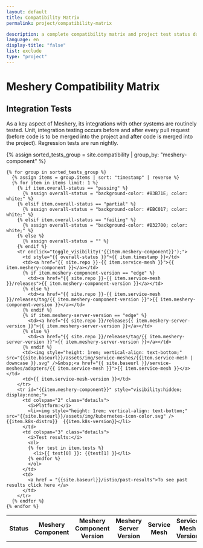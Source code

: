 ```yaml
---
layout: default
title: Compatibility Matrix
permalink: project/compatibility-matrix

description: a complete compatibility matrix and project test status dashboard.
language: en
display-title: "false"
list: exclude
type: "project"
---
```


# Meshery Compatibility Matrix

## Integration Tests

As a key aspect of Meshery, its integrations with other systems are routinely tested. Unit, integration testing occurs before and after every pull request (before code is to be merged into the project and after code is merged into the project). Regression tests are run nightly.

<script type="text/javascript">
<!--
    function toggle_visibility(id) {
       var e = document.getElementById(id);
       if(e.style.visibility == 'visible') {
          e.style.display = 'none';
          e.style.visibility = 'hidden';
      }
       else {
         
          e.style.display = 'table-row';
          e.style.visibility = 'visible';
          }
    }
//-->
</script>

<style>
  
  td:hover, tr:hover {
    background-color: #ccfff9;
   }
  td.details {
    background-color: #fafafa;
  }
</style>
<!-- %a %b %d %k:%M:%S %Z %Y -->
{% assign sorted_tests_group = site.compatibility | group_by: "meshery-component" %}

<table>
  <th>Status</th>
  <th>Meshery Component</th>
  <th>Meshery Component Version</th>
  <th>Meshery Server Version</th>
  <th>Service Mesh</th>
  <th>Service Mesh Version</th>


    {% for group in sorted_tests_group %}
      {% assign items = group.items | sort: "timestamp" | reverse %}
      {% for item in items limit: 1 %}
        {% if item.overall-status == "passing" %}
          {% assign overall-status = "background-color: #83B71E; color: white;" %}
        {% elsif item.overall-status == "partial" %}
          {% assign overall-status = "background-color: #EBC017; color: white;" %}
        {% elsif item.overall-status == "failing" %}
          {% assign overall-status = "background-color: #B32700; color: white;" %}
        {% else %}
          {% assign overall-status = "" %}
        {% endif %}
        <tr onclick="toggle_visibility('{{item.meshery-component}}');"> 
          <td style="{{ overall-status }}">{{ item.timestamp }}</td>
          <td><a href="{{ site.repo }}-{{ item.service-mesh }}">{{ item.meshery-component }}</a></td>
          {% if item.meshery-component-version == "edge" %}
            <td><a href="{{ site.repo }}-{{ item.service-mesh }}/releases">{{ item.meshery-component-version }}</a></td>
          {% else %}
            <td><a href="{{ site.repo }}-{{ item.service-mesh }}/releases/tag/{{ item.meshery-component-version }}">{{ item.meshery-component-version }}</a></td>
          {% endif %}
          {% if item.meshery-server-version == "edge" %}
            <td><a href="{{ site.repo }}/releases{{ item.meshery-server-version }}">{{ item.meshery-server-version }}</a></td>
          {% else %}
            <td><a href="{{ site.repo }}/releases/tag/{{ item.meshery-server-version }}">{{ item.meshery-server-version }}</a></td>
          {% endif %}
          <td><img style="height: 1rem; vertical-align: text-bottom;" src="{{site.baseurl}}/assets/img/service-meshes/{{item.service-mesh | downcase }}.svg" />&nbsp;<a href="{{ site.baseurl }}/service-meshes/adapters/{{ item.service-mesh }}">{{ item.service-mesh }}</a></td>
          <td>{{ item.service-mesh-version }}</td>
        </tr>
        <tr id="{{item.meshery-component}}" style="visibility:hidden; display:none;">
          <td colspan="2" class="details">
            <i>Platform:</i>
            <li><img style="height: 1rem; vertical-align: text-bottom;" src="{{site.baseurl}}/assets/img/kubernetes-icon-color.svg" />  {{item.k8s-distro}}  {{item.k8s-version}}</li>
          </td>
          <td colspan="3" class="details">
            <i>Test results:</i>
            <ol>
            {% for test in item.tests %}
              <li>{{ test[0] }}: {{test[1] }}</li>
            {% endfor %}      
            </ol>      
          </td>
          <td>
            <a href = "{{site.baseurl}}/istio/past-results">To see past results click here </a>
          </td>
        </tr>
      {% endfor %}
    {% endfor %}

</table>

